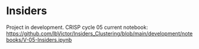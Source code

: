 # Insiders

Project in development.
CRISP cycle 05 current notebook: https://github.com/lbVictor/Insiders_Clustering/blob/main/development/notebooks/V-05-Insiders.ipynb
